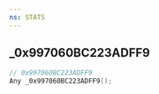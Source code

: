 ```yaml
---
ns: STATS
---
```

## _0x997060BC223ADFF9

```c
// 0x997060BC223ADFF9
Any _0x997060BC223ADFF9();
```

